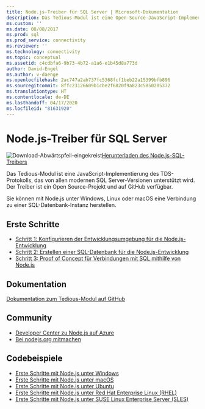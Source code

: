 ```yaml
---
title: Node.js-Treiber für SQL Server | Microsoft-Dokumentation
description: Das Tedious-Modul ist eine Open-Source-JavaScript-Implementierung des TDS-Protokolls, das von allen modernen SQL Server-Versionen unterstützt wird.
ms.custom: ''
ms.date: 08/08/2017
ms.prod: sql
ms.prod_service: connectivity
ms.reviewer: ''
ms.technology: connectivity
ms.topic: conceptual
ms.assetid: c4cdbfa6-9b73-4b72-a1a6-e1b45d8a773d
author: David-Engel
ms.author: v-daenge
ms.openlocfilehash: 2ac747a2ab737fc5368fcf1beb22a15399bfb896
ms.sourcegitcommit: 8ffc23126609b1cbe2f6820f9a823c5850205372
ms.translationtype: HT
ms.contentlocale: de-DE
ms.lasthandoff: 04/17/2020
ms.locfileid: "81631920"
---
```

# <a name="nodejs-driver-for-sql-server"></a>Node.js-Treiber für SQL Server

![Download-Abwärtspfeil-eingekreist](../../ssms/media/download-icon.png)[Herunterladen des Node.js-SQL-Treibers](../sql-connection-libraries.md#anchor-20-drivers-relational-access)

Das Tedious-Modul ist eine JavaScript-Implementierung des TDS-Protokolls, das von allen modernen SQL Server-Versionen unterstützt wird. Der Treiber ist ein Open Source-Projekt und auf GitHub verfügbar.  
  
Sie können mit Node.js unter Windows, Linux oder macOS eine Verbindung zu einer SQL-Datenbank-Instanz herstellen.  
  
## <a name="getting-started"></a>Erste Schritte  
* [Schritt 1: Konfigurieren der Entwicklungsumgebung für die Node.js-Entwicklung](step-1-configure-development-environment-for-node-js-development.md)  
* [Schritt 2: Erstellen einer SQL-Datenbank für die Node.js-Entwicklung](step-2-create-a-sql-database-for-node-js-development.md)  
* [Schritt 3: Proof of Concept für Verbindungen mit SQL mithilfe von Node.js](step-3-proof-of-concept-connecting-to-sql-using-node-js.md)  
  
## <a name="documentation"></a>Dokumentation  
  
[Dokumentation zum Tedious-Modul auf GitHub](https://tediousjs.github.io/tedious/)  
  
## <a name="community"></a>Community  
* [Developer Center zu Node.js auf Azure](https://azure.microsoft.com/develop/nodejs/)  
* [Bei nodejs.org mitmachen](https://nodejs.org/en/get-involved/)

## <a name="code-examples"></a>Codebeispiele
* [Erste Schritte mit Node.js unter Windows](https://www.microsoft.com/sql-server/developer-get-started/node/windows/)
* [Erste Schritte mit Node.js unter macOS](https://www.microsoft.com/sql-server/developer-get-started/node/mac/)
* [Erste Schritte mit Node.js unter Ubuntu](https://www.microsoft.com/sql-server/developer-get-started/node/ubuntu/)
* [Erste Schritte mit Node.js unter Red Hat Enterprise Linux (RHEL)](https://www.microsoft.com/sql-server/developer-get-started/node/rhel/)
* [Erste Schritte mit Node.js unter SUSE Linux Enterprise Server (SLES)](https://www.microsoft.com/sql-server/developer-get-started/node/sles/)
